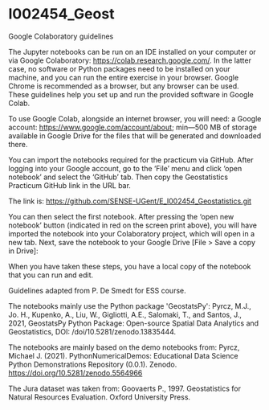 # I002454_Geost

Google Colaboratory guidelines

The Jupyter notebooks can be run on an IDE installed on your computer or via Google Colaboratory: https://colab.research.google.com/. In the latter case, no software or Python packages need to be installed on your machine, and you can run the entire exercise in your browser. Google Chrome is recommended as a browser, but any browser can be used. These guidelines help you set up and run the provided software in Google Colab.

To use Google Colab, alongside an internet browser, you will need: a Google account: https://www.google.com/account/about; min—500 MB of storage available in Google Drive for the files that will be generated and downloaded there.

You can import the notebooks required for the practicum via GitHub. After logging into your Google account, go to the ‘File’ menu and click ‘open notebook’ and select the ‘GitHub’ tab. Then copy the Geostatistics Practicum GitHub link in the URL bar.

The link is: https://github.com/SENSE-UGent/E_I002454_Geostatistics.git

You can then select the first notebook. After pressing the ‘open new notebook’ button (indicated in red on the screen print above), you will have imported the notebook into your Colaboratory project, which will open in a new tab. Next, save the notebook to your Google Drive [File > Save a copy in Drive]:

When you have taken these steps, you have a local copy of the notebook that you can run and edit.

Guidelines adapted from P. De Smedt for ESS course.

The notebooks mainly use the Python package 'GeostatsPy':
Pyrcz, M.J., Jo. H., Kupenko, A., Liu, W., Gigliotti, A.E., Salomaki, T., and Santos, J., 2021, GeostatsPy Python Package: Open-source Spatial Data Analytics and Geostatistics, DOI: /doi/10.5281/zenodo.13835444.

The notebooks are mainly based on the demo notebooks from:
Pyrcz, Michael J. (2021). PythonNumericalDemos: Educational Data Science Python Demonstrations Repository (0.0.1). Zenodo. https://doi.org/10.5281/zenodo.5564966

The Jura dataset was taken from: Goovaerts P., 1997. Geostatistics for Natural Resources Evaluation. Oxford University Press.
